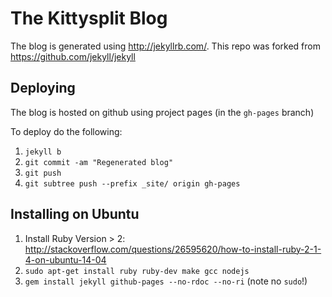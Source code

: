# The Kittysplit Blog

The blog is generated using http://jekyllrb.com/. This repo was forked from https://github.com/jekyll/jekyll

## Deploying
The blog is hosted on github using project pages (in the `gh-pages` branch)

To deploy do the following:

1. `jekyll b`
2. `git commit -am "Regenerated blog"`
2. `git push`
3. `git subtree push --prefix _site/ origin gh-pages`

## Installing on Ubuntu
1. Install Ruby Version > 2: http://stackoverflow.com/questions/26595620/how-to-install-ruby-2-1-4-on-ubuntu-14-04
1. `sudo apt-get install ruby ruby-dev make gcc nodejs`
2. `gem install jekyll github-pages --no-rdoc --no-ri` (note no `sudo`!)
